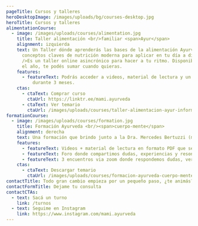 ```yaml
---
pageTitle: Cursos y talleres
heroDesktopImage: /images/uploads/bg/courses-desktop.jpg
heroTitle: Cursos y talleres
alimentationCourse:
  - image: /images/uploads/courses/alimentation.jpg
    title: Taller alimentación <br/>familiar <span>Ayur</span>
    alignment: izquierda
    text: Un Taller dónde aprenderás las bases de la alimentación Ayurvédica y
      conceptos claves de nutrición moderna para aplicar en tu día a día.<br
      />Es un taller online asincrónico para hacer a tu ritmo. Disponible todo
      el año, te podés sumar cuando quieras.
    features:
      - featureText: Podrás acceder a videos, material de lectura y un foro de consultas
          durante 3 meses.
    ctas:
      - ctaText: Comprar curso
        ctaUrl: https://linktr.ee/mami.ayurveda
      - ctaText: Ver temario
        ctaUrl: /images/uploads/courses/taller-alimentacion-ayur-informacion.pdf
formationCourse:
  - image: /images/uploads/courses/formation.jpg
    title: Formación Ayurveda <br/><span>cuerpo-mente</span>
    alignment: derecha
    text: Una formación que brindo junto a la Dra. Mercedes Bertuzzi (médica psiquiatra UBA), donde integramos saberes ancestrales del Ayurveda con conceptos modernos, para que puedas aplicarlo de una forma sencilla en tu vida cotidiana o con tus pacientes si sos personal de salud.<br />Inicia en ABRIL y SEPTIEMBRE de cada año. Es un curso online de 3 meses de duración. Consultas a <a href="mailto:ayurveda.cuerpomente@gmail.com" class="font-semibold">ayurveda.cuerpomente@gmail.com</a>
    features:
      - featureText: Videos + material de lectura en formato PDF que se suben a una plataforma online para que puedas verlos a tu ritmo.
      - featureText: Foro donde compartimos dudas, experiencias y resonancias.
      - featureText: 3 encuentros via zoom donde respondemos dudas, veremos casos clínicos y mucho más. Los encuentros quedan grabados por si no puedes participar en vivo.
    ctas:
      - ctaText: Descargar temario
        ctaUrl: /images/uploads/courses/formacion-ayurveda-cuerpo-mente.pdf
contactTitle: Todo gran cambio empieza por un pequeño paso, ¿te animás?
contactFormTitle: Dejame tu consulta
contactCTAs:
  - text: Sacá un turno
    link: /turnos
  - text: Seguime en Instagram
    link: https://www.instagram.com/mami.ayurveda
---
```

